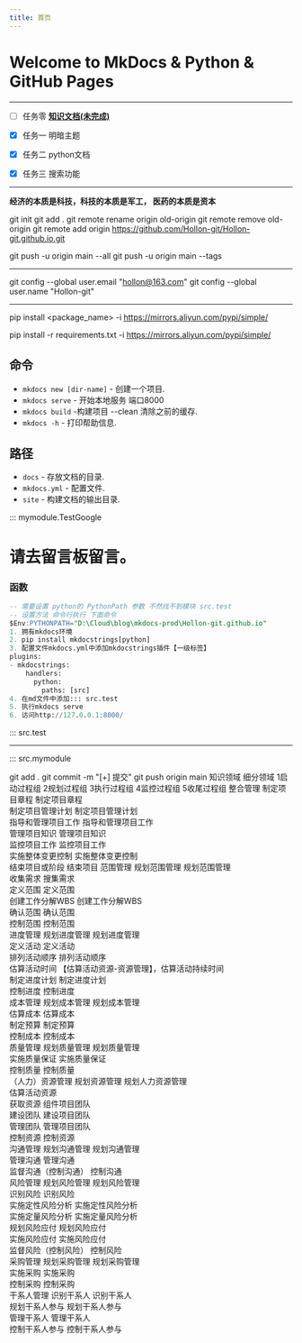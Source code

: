 ```yaml
---
title: 首页
---
```

# Welcome to MkDocs & Python & GitHub Pages

<!-- For full documentation visit [mkdocs.org](https://www.mkdocs.org). -->

---

- [ ] 任务零 [__知识文档(未完成)__](/blog/project-7/)
- [x] 任务一 明暗主题  
- [x] 任务二 python文档  
- [x] 任务三 搜索功能


---
__经济的本质是科技，科技的本质是军工， 医药的本质是资本__


git init 
git add .
git remote rename origin old-origin 
git remote remove old-origin
git remote add origin https://github.com/Hollon-git/Hollon-git.github.io.git

git push -u origin main --all
git push -u origin main --tags

----
git config --global user.email "hollon@163.com"
git config --global user.name "Hollon-git"




---

<!-- # VSCODE 安装 通义千问  -->
<!-- # cursor 写前端 完成  审批流程  -->

pip install <package_name> -i https://mirrors.aliyun.com/pypi/simple/

pip install -r requirements.txt -i https://mirrors.aliyun.com/pypi/simple/




<!--
 ~~删除线~~
第一列|第二列|第三列
:-|-|-:
a11|a12|a13
a21|a22|a33
a31|a32|a33 
-->

## 命令 

* `mkdocs new [dir-name]` - 创建一个项目.
* `mkdocs serve` - 开始本地服务 端口8000
* `mkdocs build` -构建项目 --clean 清除之前的缓存.
* `mkdocs -h` - 打印帮助信息.

## 路径

* `docs` - 存放文档的目录.
* `mkdocs.yml` - 配置文件.
* `site` - 构建文档的输出目录.

::: mymodule.TestGoogle
# **请去留言板留言。**
### 函数
```SQL
-- 需要设置 python的 PythonPath 参数 不然找不到模块 src.test
-- 设置方法 命令行执行 下面命令
$Env:PYTHONPATH="D:\Cloud\blog\mkdocs-prod\Hollon-git.github.io"
1. 拥有mkdocs环境
2. pip install mkdocstrings[python] 
3. 配置文件mkdocs.yml中添加mkdocstrings插件【一级标签】
plugins:
- mkdocstrings: 
    handlers: 
      python: 
        paths: [src]
4. 在md文件中添加::: src.test
5. 执行mkdocs serve
6. 访问http://127.0.0.1:8000/

```
::: src.test

--- 

::: src.mymodule


git add .
git commit -m "[+] 提交"
git push origin main
知识领域	细分领域	1启动过程组	2规划过程组	3执行过程组	4监控过程组	5收尾过程组
整合管理	制定项目章程	制定项目章程				
  制定项目管理计划		制定项目管理计划			
  指导和管理项目工作			指导和管理项目工作		
  管理项目知识			管理项目知识		
  监控项目工作				监控项目工作	
  实施整体变更控制				实施整体变更控制	
  结束项目或阶段					结束项目
范围管理	规划范围管理		规划范围管理			
  收集需求		搜集需求			
  定义范围		定义范围			
  创建工作分解WBS		创建工作分解WBS			
  确认范围		确认范围			
  控制范围				控制范围	
进度管理	规划进度管理		规划进度管理			
  定义活动		定义活动			
  排列活动顺序		排列活动顺序			
  估算活动时间		【估算活动资源-资源管理】，估算活动持续时间			
  制定进度计划		制定进度计划			
  控制进度				控制进度	
成本管理	规划成本管理		规划成本管理			
  估算成本		估算成本			
  制定预算		制定预算			
  控制成本				控制成本	
质量管理	规划质量管理		规划质量管理			
  实施质量保证			实施质量保证		
  控制质量				控制质量	
（人力）资源管理	规划资源管理		规划人力资源管理			
  估算活动资源					
  获取资源			组件项目团队		
  建设团队			建设项目团队		
  管理团队			管理项目团队		
  控制资源				控制资源	
沟通管理	规划沟通管理		规划沟通管理			
  管理沟通			管理沟通		
  监督沟通（控制沟通）				控制沟通	
风险管理	规划风险管理		规划风险管理			
  识别风险		识别风险			
  实施定性风险分析		实施定性风险分析			
  实施定量风险分析		实施定量风险分析			
  规划风险应付		规划风险应付			
  实施风险应付			实施风险应付		
  监督风险（控制风险）				控制风险	
采购管理	规划采购管理		规划采购管理			
  实施采购			实施采购		
  控制采购				控制采购	
干系人管理	识别干系人	识别干系人				
  规划干系人参与		规划干系人参与			
  管理干系人			管理干系人		
  控制干系人参与				控制干系人参与	



